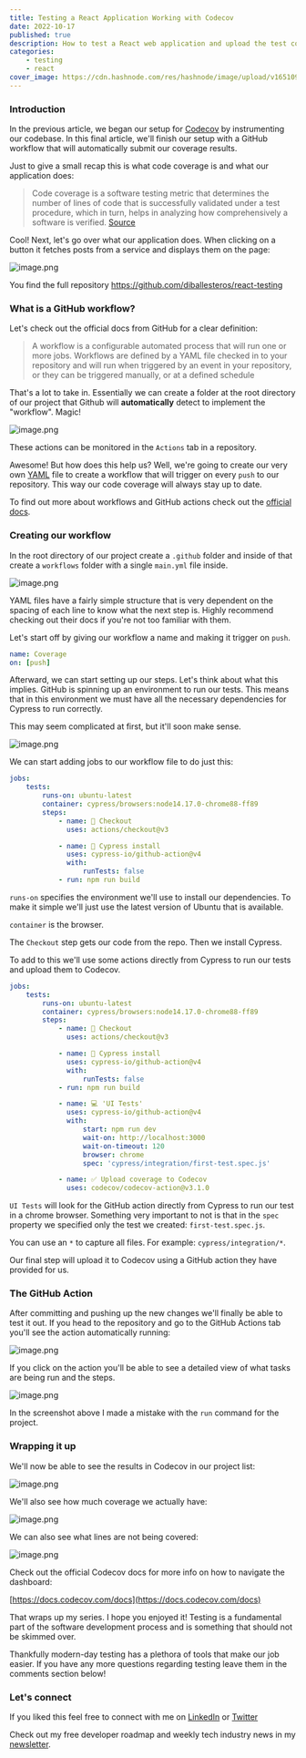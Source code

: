 ```yaml
---
title: Testing a React Application Working with Codecov
date: 2022-10-17
published: true
description: How to test a React web application and upload the test code coverage results to Codecov.
categories:
    - testing
    - react
cover_image: https://cdn.hashnode.com/res/hashnode/image/upload/v1651098470347/9coA_akWr.png
---
```


### Introduction

In the previous article, we began our setup for [Codecov](https://about.codecov.io/) by instrumenting our codebase. In this final article, we'll finish our setup with a GitHub workflow that will automatically submit our coverage results.

Just to give a small recap this is what code coverage is and what our application does:

> Code coverage is a software testing metric that determines the number of lines of code that is successfully validated under a test procedure, which in turn, helps in analyzing how comprehensively a software is verified. [Source](https://www.codegrip.tech/productivity/everything-you-need-to-know-about-code-coverage/)

Cool! Next, let's go over what our application does. When clicking on a button it fetches posts from a service and displays them on the page:

![image.png](https://cdn.hashnode.com/res/hashnode/image/upload/v1665925010885/Tx4k7hKN6.png)

You find the full repository https://github.com/diballesteros/react-testing

### What is a GitHub workflow?

Let's check out the official docs from GitHub for a clear definition:

> A workflow is a configurable automated process that will run one or more jobs. Workflows are defined by a YAML file checked in to your repository and will run when triggered by an event in your repository, or they can be triggered manually, or at a defined schedule

That's a lot to take in. Essentially we can create a folder at the root directory of our project that Github will **automatically** detect to implement the "workflow". Magic!

![image.png](https://cdn.hashnode.com/res/hashnode/image/upload/v1665925478055/1MlCvki9r.png)

These actions can be monitored in the `Actions` tab in a repository.

Awesome! But how does this help us? Well, we're going to create our very own [YAML](https://yaml.org/) file to create a workflow that will trigger on every `push` to our repository. This way our code coverage will always stay up to date.

To find out more about workflows and GitHub actions check out the [official docs](https://docs.github.com/en/actions/using-workflows/about-workflows).

### Creating our workflow

In the root directory of our project create a `.github` folder and inside of that create a `workflows` folder with a single `main.yml` file inside.

![image.png](https://cdn.hashnode.com/res/hashnode/image/upload/v1665926531817/Fs4xgRqs4.png)

YAML files have a fairly simple structure that is very dependent on the spacing of each line to know what the next step is. Highly recommend checking out their docs if you're not too familiar with them.

Let's start off by giving our workflow a name and making it trigger on `push`.

```yaml
name: Coverage
on: [push]
```

Afterward, we can start setting up our steps. Let's think about what this implies. GitHub is spinning up an environment to run our tests. This means that in this environment we must have all the necessary dependencies for Cypress to run correctly.

This may seem complicated at first, but it'll soon make sense.

![image.png](https://cdn.hashnode.com/res/hashnode/image/upload/v1665927038143/an5ZKpK4i.png)

We can start adding jobs to our workflow file to do just this:

```yaml
jobs:
    tests:
        runs-on: ubuntu-latest
        container: cypress/browsers:node14.17.0-chrome88-ff89
        steps:
            - name: 🛫 Checkout
              uses: actions/checkout@v3

            - name: 🌲 Cypress install
              uses: cypress-io/github-action@v4
              with:
                  runTests: false
            - run: npm run build
```

`runs-on` specifies the environment we'll use to install our dependencies. To make it simple we'll just use the latest version of Ubuntu that is available.

`container` is the browser.

The `Checkout` step gets our code from the repo. Then we install Cypress.

To add to this we'll use some actions directly from Cypress to run our tests and upload them to Codecov.

```yaml
jobs:
    tests:
        runs-on: ubuntu-latest
        container: cypress/browsers:node14.17.0-chrome88-ff89
        steps:
            - name: 🛫 Checkout
              uses: actions/checkout@v3

            - name: 🌲 Cypress install
              uses: cypress-io/github-action@v4
              with:
                  runTests: false
            - run: npm run build

            - name: 💻 'UI Tests'
              uses: cypress-io/github-action@v4
              with:
                  start: npm run dev
                  wait-on: http://localhost:3000
                  wait-on-timeout: 120
                  browser: chrome
                  spec: 'cypress/integration/first-test.spec.js'

            - name: ✅ Upload coverage to Codecov
              uses: codecov/codecov-action@v3.1.0
```

`UI Tests` will look for the GitHub action directly from Cypress to run our test in a chrome browser. Something very important to not is that in the `spec` property we specified only the test we created: `first-test.spec.js`.

You can use an `*` to capture all files. For example: `cypress/integration/*`.

Our final step will upload it to Codecov using a GitHub action they have provided for us.

### The GitHub Action

After committing and pushing up the new changes we'll finally be able to test it out. If you head to the repository and go to the GitHub Actions tab you'll see the action automatically running:

![image.png](https://cdn.hashnode.com/res/hashnode/image/upload/v1665929641523/UvGU_EC4m.png)

If you click on the action you'll be able to see a detailed view of what tasks are being run and the steps.

![image.png](https://cdn.hashnode.com/res/hashnode/image/upload/v1665930774606/SIEh3uNMr.png)

In the screenshot above I made a mistake with the `run` command for the project.

### Wrapping it up

We'll now be able to see the results in Codecov in our project list:

![image.png](https://cdn.hashnode.com/res/hashnode/image/upload/v1665936348633/tjrY-U6aR.png)

We'll also see how much coverage we actually have:

![image.png](https://cdn.hashnode.com/res/hashnode/image/upload/v1665936388853/xtKPGBkMM.png)

We can also see what lines are not being covered:

![image.png](https://cdn.hashnode.com/res/hashnode/image/upload/v1665936424739/f66SCRO1h.png)

Check out the official Codecov docs for more info on how to navigate the dashboard:

[https://docs.codecov.com/docs](https://docs.codecov.com/docs)

That wraps up my series. I hope you enjoyed it! Testing is a fundamental part of the software development process and is something that should not be skimmed over.

Thankfully modern-day testing has a plethora of tools that make our job easier. If you have any more questions regarding testing leave them in the comments section below!

### Let's connect

If you liked this feel free to connect with me on [LinkedIn](https://www.linkedin.com/in/relatablecode) or [Twitter](https://twitter.com/relatablecoder)

Check out my free developer roadmap and weekly tech industry news in my [newsletter](https://relatablecode.substack.com/).
